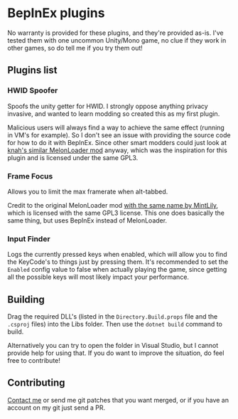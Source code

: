 # BepInEx plugins

No warranty is provided for these plugins, and they're provided as-is.
I've tested them with one uncommon Unity/Mono game, no clue if they work in other games, so do tell me if you try them out!

## Plugins list

### HWID Spoofer

Spoofs the unity getter for HWID.
I strongly oppose anything privacy invasive, and wanted to learn modding so created this as my first plugin.

Malicious users will always find a way to achieve the same effect (running in VM's for example).
So I don't see an issue with providing the source code for how to do it with BepInEx.
Since other smart modders could just look at [knah's similar MelonLoader mod](https://github.com/knah/ML-UniversalMods#hwidpatch) anyway, which was the inspiration for this plugin and is licensed under the same GPL3.

### Frame Focus

Allows you to limit the max framerate when alt-tabbed.

Credit to the original MelonLoader mod [with the same name by MintLily](https://github.com/MintLily/FrameFocus), which is licensed with the same GPL3 license.
This one does basically the same thing, but uses BepInEx instead of MelonLoader.

### Input Finder

Logs the currently pressed keys when enabled, which will allow you to find the KeyCode's to things just by pressing them.
It's recommended to set the `Enabled` config value to false when actually playing the game, since getting all the possible keys will most likely impact your performance.

## Building

Drag the required DLL's (listed in the `Directory.Build.props` file and the `.csproj` files) into the Libs folder.
Then use the `dotnet build` command to build.

Alternatively you can try to open the folder in Visual Studio, but I cannot provide help for using that.
If you do want to improve the situation, do feel free to contribute!

## Contributing

[Contact me](https://ljoonal.xyz/contact) or send me git patches that you want merged, or if you have an account on my git just send a PR.
